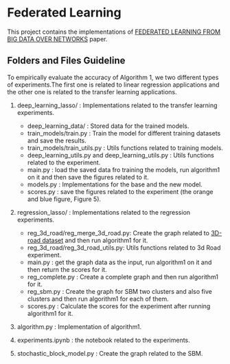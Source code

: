 # Federated Learning

This project contains the implementations of [FEDERATED LEARNING FROM BIG DATA OVER NETWORKS](https://arxiv.org/pdf/2010.14159.pdf) paper.


## Folders and Files Guideline
To empirically evaluate the accuracy of Algorithm 1, we two different types of 
experiments.The first one is related to linear regression applications and 
the other one is related to the transfer learning applications.

1. deep_learning_lasso/ : Implementations related to the transfer learning experiments.
     - deep_learning_data/ : Stored data for the trained models.
     - train_models/train.py : Train the model for different training datasets and save the results.
     - train_models/train_utils.py : Utils functions related to training models.
     - deep_learning_utils.py and deep_learning_utils.py : Utils functions related to the experiment.
     - main.py : load the saved data fro training the models, run algorithm1 on it and 
     then save the figures related to it.
     - models.py : Implementations for the base and the new model.
     - scores.py : save the figures related to the experiment (the orange and blue figure, Figure 5).
     
2. regression_lasso/ : Implementations related to the regression experiments.
     - reg_3d_road/reg_merge_3d_road.py: Create the graph related to 
     [3D-road dataset](https://archive.ics.uci.edu/ml/datasets/3D+Road+Network+%5C%28North+Jutland%5C%2C+Denmark%5C%29)
     and then run algorithm1 for it.
     - reg_3d_road/reg_3d_road_utils.py: Utils functions related to 3d Road experiment.
     - main.py : get the graph data as the input, run algorithm1 on it and 
     then return the scores for it.
     - reg_complete.py : Create a complete graph and then run algorithm1 for it.
     - reg_sbm.py : Create the graph for SBM two clusters and also five clusters and 
     then run algorithm1 for each of them.
     - scores.py : Calculate the scores for the experiment after running algorithm1 for it.
     
3. algorithm.py : Implementation of algorithm1.
4. experiments.ipynb : the notebook related to the experiments.
5. stochastic_block_model.py : Create the graph related to the SBM.

